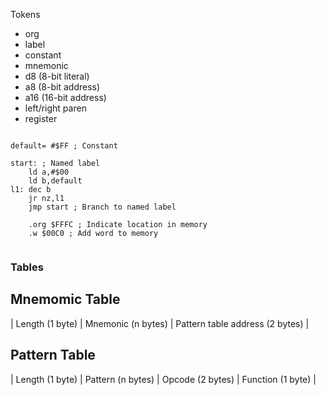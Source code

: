 Tokens

* org
* label
* constant
* mnemonic
* d8 (8-bit literal)
* a8 (8-bit address)
* a16 (16-bit address)
* left/right paren
* register

```assembly

default= #$FF ; Constant

start: ; Named label
    ld a,#$00
    ld b,default
l1: dec b 
    jr nz,l1 
    jmp start ; Branch to named label

    .org $FFFC ; Indicate location in memory
    .w $00C0 ; Add word to memory 
    
```

### Tables

Mnemomic Table
---------------
| Length (1 byte) | Mnemonic (n bytes) | Pattern table address (2 bytes) |

Pattern Table
---------------
| Length (1 byte) | Pattern (n bytes) | Opcode (2 bytes) | Function (1 byte) |
